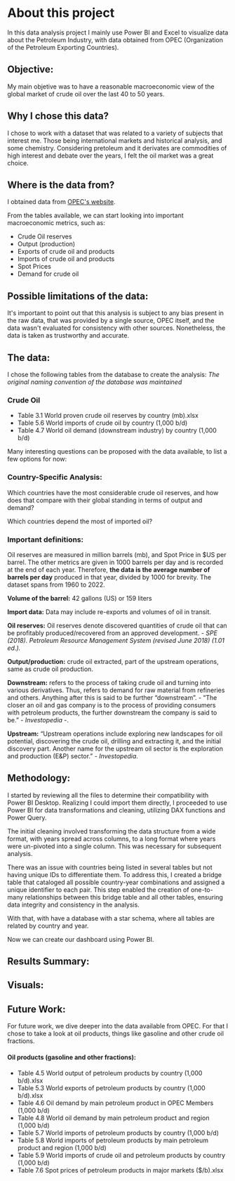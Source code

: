 # About this project
In this data analysis project I mainly use Power BI and Excel to visualize data about the Petroleum Industry, with data obtained from OPEC (Organization of the Petroleum Exporting Countries).

## Objective:
My main objetive was to have a reasonable macroeconomic view of the global market of crude oil over the last 40 to 50 years.

## Why I chose this data?
I chose to work with a dataset that was related to a variety of subjects that interest me. Those being international markets and  historical analysis,  and some chemistry. Considering pretoleum and it derivates are commodities of high interest and debate over the years, I felt the oil market was a great choice.

## Where is the data from?
I obtained data from [OPEC's website](https://asb.opec.org/data/ASB_Data.php).

From the tables available, we can start looking into important macroeconomic metrics, such as:
- Crude Oil reserves
- Output (production)
- Exports of crude oil and products
- Imports of crude oil and products
- Spot Prices
- Demand for crude oil

## Possible limitations of the data:
It's important to point out that this analysis is subject to any bias present in the raw data, that was provided by a single source, OPEC itself, and the data wasn't evaluated for consistency with other sources. Nonetheless, the data is taken as trustworthy and accurate. 

## The data:

I chose the following tables from the database to create the analysis:
*The original naming convention of the database was maintained*

### Crude Oil

- Table 3.1 World proven crude oil reserves by country (mb).xlsx
- Table 5.6 World imports of crude oil by country (1,000 b/d)
- Table 4.7 World oil demand (downstream industry) by country (1,000 b/d)


<!-- - Table 7.2 Selected spot crude oil prices ($/b)

-->





Many interesting questions can be proposed with the data available, to list a few options for now:


### Country-Specific Analysis:

 Which countries have the most considerable crude oil reserves, and how does that compare with their global standing in terms of output and demand?

 Which countries depend the most of imported oil?




### Important definitions:

Oil reserves are measured in million barrels (mb), and Spot Price in $US per barrel.
The other metrics are given in 1000 barrels per day and is recorded at the end of each year. Therefore, **the data is the average number of barrels per day** produced in that year, divided by 1000 for brevity. The dataset spans from 1960 to 2022. 

**Volume of the barrel:** 42 gallons (US) or 159 liters

**Import data:** Data may include re-exports and volumes of oil in transit.

**Oil reserves:** Oil reserves denote discovered quantities of crude oil that can be profitably produced/recovered from an approved development. - *SPE (2018). Petroleum Resource Management System (revised June 2018) (1.01 ed.).*

**Output/production:** crude oil extracted, part of the upstream operations, same as crude oil production.

**Downstream:** refers to the process of taking crude oil and turning into various derivatives. Thus, refers to demand for raw material from refineries and others. Anything after this is said to be further “downstream”. - “The closer an oil and gas company is to the process of providing consumers with petroleum products, the further downstream the company is said to be.” *- Investopedia* -.

**Upstream:** “Upstream operations include exploring new landscapes for oil potential, discovering the crude oil, drilling and extracting it, and the initial discovery part. Another name for the upstream oil sector is the exploration and production (E&P) sector.” *- Investopedia*.

## Methodology:

I started by reviewing all the files to determine their compatibility with Power BI Desktop. Realizing I could import them directly, I proceeded to use Power BI for data transformations and cleaning, utilizing DAX functions and Power Query.

The initial cleaning involved transforming the data structure from a wide format, with years spread across columns, to a long format where years were un-pivoted into a single column. This was necessary for subsequent analysis.

There was an issue with countries being listed in several tables but not having unique IDs to differentiate them. To address this, I created a bridge table that cataloged all possible country-year combinations and assigned a unique identifier to each pair. This step enabled the creation of one-to-many relationships between this bridge table and all other tables, ensuring data integrity and consistency in the analysis.

With that, with have a database with a star schema, where all tables are related by country and year. 

Now we can create our dashboard using Power BI.

## Results Summary:


## Visuals: 


## Future Work:

For future work, we dive deeper into the data available from OPEC. For that I chose to take a look at oil products, things like gasoline and other crude oil fractions.

 #### Oil products (gasoline and other fractions):
- Table 4.5 World output of petroleum products by country (1,000 b/d).xlsx
- Table 5.3 World exports of petroleum products by country (1,000 b/d).xlsx
- Table 4.6 Oil demand by main petroleum product in OPEC Members (1,000 b/d)
- Table 4.8 World oil demand by main petroleum product and region (1,000 b/d)
- Table 5.7 World imports of petroleum products by country (1,000 b/d)
- Table 5.8 World imports of petroleum products by main petroleum product and region (1,000 b/d)
- Table 5.9 World imports of crude oil and petroleum products by country (1,000 b/d) 
- Table 7.6 Spot prices of petroleum products in major markets ($/b).xlsx
